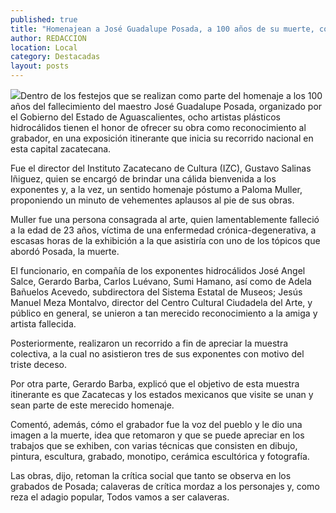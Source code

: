 ```yaml
---
published: true
title: "Homenajean a José Guadalupe Posada, a 100 años de su muerte, con exposición de artistas hidrocálidos"
author: REDACCION
location: Local
category: Destacadas
layout: posts
---
```


![](http://i.imgur.com/ZcfRHYim.jpg)Dentro  de los festejos  que se realizan como parte del homenaje a los 100 años del fallecimiento del maestro José Guadalupe Posada,  organizado por el Gobierno del  Estado de Aguascalientes, ocho artistas plásticos hidrocálidos tienen el honor de ofrecer su obra como reconocimiento  al grabador, en  una exposición itinerante que inicia su recorrido nacional en esta capital zacatecana.  

Fue el director del Instituto Zacatecano de Cultura (IZC), Gustavo Salinas Iñiguez, quien se encargó de brindar una  cálida bienvenida  a los exponentes y, a la vez, un sentido homenaje póstumo a Paloma Muller, proponiendo un minuto de vehementes aplausos al pie de sus obras.

Muller fue una persona consagrada al arte, quien lamentablemente falleció a la edad de 23 años, víctima de una enfermedad crónica-degenerativa, a escasas horas de la exhibición a la que asistiría con uno de los tópicos que abordó Posada, la muerte.

El funcionario, en compañía de los exponentes hidrocálidos José Angel Salce, Gerardo Barba,  Carlos Luévano, Sumi Hamano, así como de Adela Bañuelos Acevedo, subdirectora del Sistema Estatal de Museos; Jesús Manuel Meza Montalvo, director del Centro Cultural Ciudadela del Arte, y público en general, se unieron a tan merecido reconocimiento a la amiga y artista fallecida. 

Posteriormente, realizaron un recorrido a fin de apreciar la muestra colectiva, a la cual no asistieron tres de sus exponentes con motivo del triste deceso.

Por otra parte, Gerardo Barba, explicó que el objetivo de esta muestra itinerante  es que Zacatecas y los estados mexicanos que visite se unan y sean parte de este merecido homenaje.

Comentó, además, cómo el grabador fue la voz del pueblo y le dio una imagen a la muerte, idea que retomaron y que se puede apreciar en los trabajos que se exhiben, con varias técnicas que consisten en  dibujo, pintura, escultura, grabado, monotipo, cerámica escultórica y fotografía.

Las obras, dijo, retoman la crítica social que tanto se observa en los grabados  de Posada;  calaveras de crítica mordaz a los personajes y, como reza el adagio popular, Todos vamos a ser calaveras.

